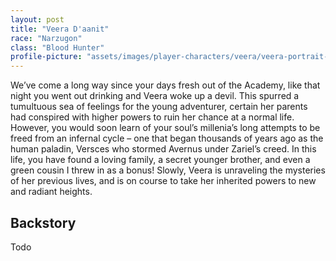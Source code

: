 ```yaml
---
layout: post
title: "Veera D'aanit"
race: "Narzugon"
class: "Blood Hunter"
profile-picture: "assets/images/player-characters/veera/veera-portrait-transparent.png"
---
```


<!-- This is your introduction paragraph. It will appear in the characters.md page list -->
We’ve come a long way since your days fresh out of the Academy, like that night you went out drinking and Veera woke up a devil. This spurred a tumultuous sea of feelings for the young adventurer, certain her parents had conspired with higher powers to ruin her chance at a normal life. However, you would soon learn of your soul’s millenia’s long attempts to be freed from an infernal cycle – one that began thousands of years ago as the human paladin, Versces who stormed Avernus under Zariel’s creed. In this life, you have found a loving family, a secret younger brother, and even a green cousin I threw in as a bonus! Slowly, Veera is unraveling the mysteries of her previous lives, and is on course to take her inherited powers to new and radiant heights.

<!-- ![Sulu](../assets/images/Sulu_Small.gif) -->

## Backstory

Todo

